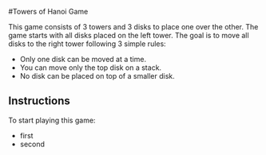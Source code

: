#Towers of Hanoi Game

This game consists of 3 towers and 3 disks to place one over the other. The game starts with all disks placed on the left tower. The goal is to move all disks to the right tower following 3 simple rules:
  * Only one disk can be moved at a time.
  * You can move only the top disk on a stack.
  * No disk can be placed on top of a smaller disk.

## Instructions

To start playing this game:
   * first
   * second

